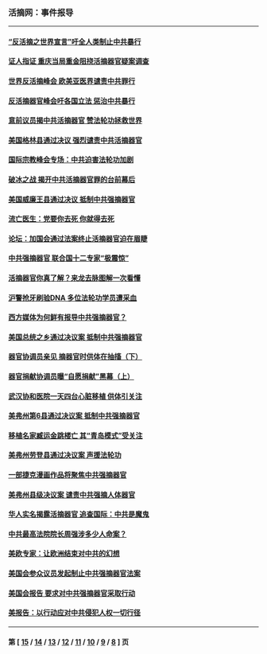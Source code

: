 ### 活摘网：事件报导
---
#### [“反活摘之世界宣言”吁全人类制止中共暴行](../../pages/nf5877/n13259730.md?11010430) 
#### [证人指证 重庆当局重金阻挠活摘器官疑案调查](../../pages/nf5877/n13259127.md?11010430) 
#### [世界反活摘峰会 欧美亚医界谴责中共罪行](../../pages/nf5877/n13253550.md?11010430) 
#### [反活摘器官峰会吁各国立法 惩治中共暴行](../../pages/nf5877/n13245052.md?11010430) 
#### [意前议员揭中共活摘器官 赞法轮功拯救世界](../../pages/nf5877/n13203445.md?11010430) 
#### [美国格林县通过决议 强烈谴责中共活摘器官](../../pages/nf5877/n13119367.md?11010430) 
#### [国际宗教峰会专场：中共迫害法轮功加剧](../../pages/nf5877/n13088279.md?11010430) 
#### [破冰之战 揭开中共活摘器官罪的台前幕后](../../pages/nf5877/n13082457.md?11010430) 
#### [美国威廉王县通过决议 抵制中共强摘器官](../../pages/nf5877/n13056521.md?11010430) 
#### [流亡医生：党要你去死 你就得去死](../../pages/nf5877/n13052835.md?11010430) 
#### [论坛：加国会通过法案终止活摘器官迫在眉睫](../../pages/nf5877/n13029839.md?11010430) 
#### [中共强摘器官 联合国十二专家“极震惊”](../../pages/nf5877/n13024313.md?11010430) 
#### [活摘器官你真了解？来龙去脉图解一次看懂](../../pages/nf5877/n13013820.md?11010430) 
#### [沪警抢牙刷验DNA 多位法轮功学员遭采血](../../pages/nf5877/n12969218.md?11010430) 
#### [西方媒体为何鲜有报导中共强摘器官？](../../pages/nf5877/n12932034.md?11010430) 
#### [美国总统之乡通过决议案 抵制中共强摘器官](../../pages/nf5877/n12908242.md?11010430) 
#### [器官协调员亲见 摘器官时供体在抽搐（下）](../../pages/nf5877/n12898622.md?11010430) 
#### [器官捐献协调员曝“自愿捐献”黑幕（上）](../../pages/nf5877/n12878830.md?11010430) 
#### [武汉协和医院一天四台心脏移植 供体引关注](../../pages/nf5877/n12863175.md?11010430) 
#### [美弗州第6县通过决议案 抵制中共强摘器官](../../pages/nf5877/n12805218.md?11010430) 
#### [移植名家臧运金跳楼亡 其“青岛模式”受关注](../../pages/nf5877/n12803746.md?11010430) 
#### [美弗州劳登县通过决议案 声援法轮功](../../pages/nf5877/n12785715.md?11010430) 
#### [一部捷克漫画作品将聚焦中共强摘器官](../../pages/nf5877/n12785954.md?11010430) 
#### [美弗州县级决议案 谴责中共强摘人体器官](../../pages/nf5877/n12721290.md?11010430) 
#### [华人实名揭露活摘器官 追查国际：中共是魔鬼](../../pages/nf5877/n12691724.md?11010430) 
#### [中共最高法院院长周强涉多少人命案？](../../pages/nf5877/n12678074.md?11010430) 
#### [美欧专家：让欧洲结束对中共的幻想](../../pages/nf5877/n12652921.md?11010430) 
#### [美国会参众议员发起制止中共强摘器官法案](../../pages/nf5877/n12627668.md?11010430) 
#### [美国会报告 要求对中共强摘器官采取行动](../../pages/nf5877/n12448233.md?11010430) 
#### [美报告：以行动应对中共侵犯人权一切行径](../../pages/nf5877/n12443204.md?11010430) 

---
#### 第 [ [15](./15.md?11010430) / [14](./14.md?11010430) / [13](./13.md?11010430) / [12](./12.md?11010430) / [11](./11.md?11010430) / [10](./10.md?11010430) / [9](./9.md?11010430) / [8](./8.md?11010430) ] 页
